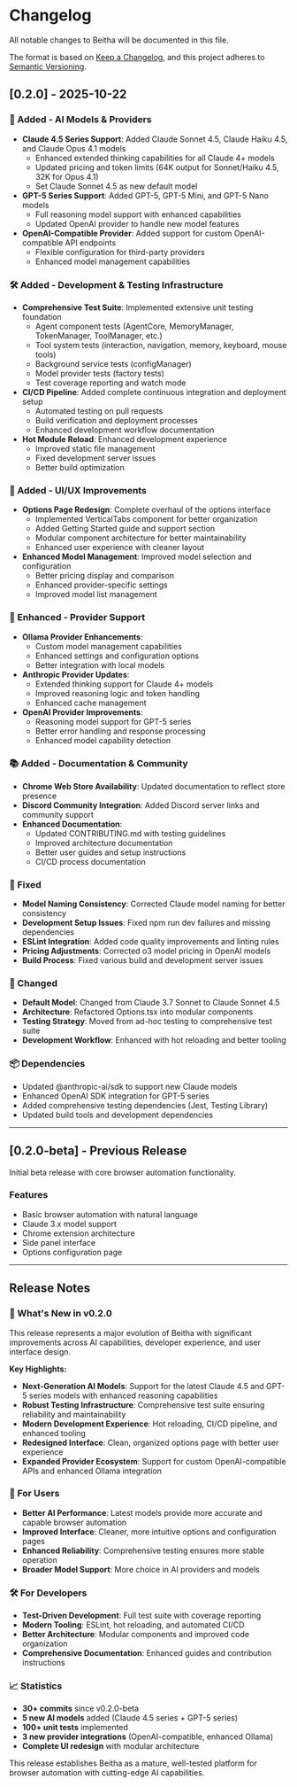 # Changelog

All notable changes to Beitha will be documented in this file.

The format is based on [Keep a Changelog](https://keepachangelog.com/en/1.0.0/),
and this project adheres to [Semantic Versioning](https://semver.org/spec/v2.0.0.html).

## [0.2.0] - 2025-10-22

### 🤖 Added - AI Models & Providers

- **Claude 4.5 Series Support**: Added Claude Sonnet 4.5, Claude Haiku 4.5, and Claude Opus 4.1 models
  - Enhanced extended thinking capabilities for all Claude 4+ models
  - Updated pricing and token limits (64K output for Sonnet/Haiku 4.5, 32K for Opus 4.1)
  - Set Claude Sonnet 4.5 as new default model
- **GPT-5 Series Support**: Added GPT-5, GPT-5 Mini, and GPT-5 Nano models
  - Full reasoning model support with enhanced capabilities
  - Updated OpenAI provider to handle new model features
- **OpenAI-Compatible Provider**: Added support for custom OpenAI-compatible API endpoints
  - Flexible configuration for third-party providers
  - Enhanced model management capabilities

### 🛠️ Added - Development & Testing Infrastructure

- **Comprehensive Test Suite**: Implemented extensive unit testing foundation
  - Agent component tests (AgentCore, MemoryManager, TokenManager, ToolManager, etc.)
  - Tool system tests (interaction, navigation, memory, keyboard, mouse tools)
  - Background service tests (configManager)
  - Model provider tests (factory tests)
  - Test coverage reporting and watch mode
- **CI/CD Pipeline**: Added complete continuous integration and deployment setup
  - Automated testing on pull requests
  - Build verification and deployment processes
  - Enhanced development workflow documentation
- **Hot Module Reload**: Enhanced development experience
  - Improved static file management
  - Fixed development server issues
  - Better build optimization

### 🎨 Added - UI/UX Improvements

- **Options Page Redesign**: Complete overhaul of the options interface
  - Implemented VerticalTabs component for better organization
  - Added Getting Started guide and support section
  - Modular component architecture for better maintainability
  - Enhanced user experience with cleaner layout
- **Enhanced Model Management**: Improved model selection and configuration
  - Better pricing display and comparison
  - Enhanced provider-specific settings
  - Improved model list management

### 🔧 Enhanced - Provider Support

- **Ollama Provider Enhancements**: 
  - Custom model management capabilities
  - Enhanced settings and configuration options
  - Better integration with local models
- **Anthropic Provider Updates**:
  - Extended thinking support for Claude 4+ models
  - Improved reasoning logic and token handling
  - Enhanced cache management
- **OpenAI Provider Improvements**:
  - Reasoning model support for GPT-5 series
  - Better error handling and response processing
  - Enhanced model capability detection

### 📚 Added - Documentation & Community

- **Chrome Web Store Availability**: Updated documentation to reflect store presence
- **Discord Community Integration**: Added Discord server links and community support
- **Enhanced Documentation**:
  - Updated CONTRIBUTING.md with testing guidelines
  - Improved architecture documentation
  - Better user guides and setup instructions
  - CI/CD process documentation

### 🐛 Fixed

- **Model Naming Consistency**: Corrected Claude model naming for better consistency
- **Development Setup Issues**: Fixed npm run dev failures and missing dependencies
- **ESLint Integration**: Added code quality improvements and linting rules
- **Pricing Adjustments**: Corrected o3 model pricing in OpenAI models
- **Build Process**: Fixed various build and development server issues

### 🔄 Changed

- **Default Model**: Changed from Claude 3.7 Sonnet to Claude Sonnet 4.5
- **Architecture**: Refactored Options.tsx into modular components
- **Testing Strategy**: Moved from ad-hoc testing to comprehensive test suite
- **Development Workflow**: Enhanced with hot reloading and better tooling

### 📦 Dependencies

- Updated @anthropic-ai/sdk to support new Claude models
- Enhanced OpenAI SDK integration for GPT-5 series
- Added comprehensive testing dependencies (Jest, Testing Library)
- Updated build tools and development dependencies

---

## [0.2.0-beta] - Previous Release

Initial beta release with core browser automation functionality.

### Features
- Basic browser automation with natural language
- Claude 3.x model support
- Chrome extension architecture
- Side panel interface
- Options configuration page

---

## Release Notes

### 🚀 What's New in v0.2.0

This release represents a major evolution of Beitha with significant improvements across AI capabilities, developer experience, and user interface design.

**Key Highlights:**
- **Next-Generation AI Models**: Support for the latest Claude 4.5 and GPT-5 series models with enhanced reasoning capabilities
- **Robust Testing Infrastructure**: Comprehensive test suite ensuring reliability and maintainability
- **Modern Development Experience**: Hot reloading, CI/CD pipeline, and enhanced tooling
- **Redesigned Interface**: Clean, organized options page with better user experience
- **Expanded Provider Ecosystem**: Support for custom OpenAI-compatible APIs and enhanced Ollama integration

### 🎯 For Users
- **Better AI Performance**: Latest models provide more accurate and capable browser automation
- **Improved Interface**: Cleaner, more intuitive options and configuration pages
- **Enhanced Reliability**: Comprehensive testing ensures more stable operation
- **Broader Model Support**: More choice in AI providers and models

### 🛠️ For Developers
- **Test-Driven Development**: Full test suite with coverage reporting
- **Modern Tooling**: ESLint, hot reloading, and automated CI/CD
- **Better Architecture**: Modular components and improved code organization
- **Comprehensive Documentation**: Enhanced guides and contribution instructions

### 📈 Statistics
- **30+ commits** since v0.2.0-beta
- **5 new AI models** added (Claude 4.5 series + GPT-5 series)
- **100+ unit tests** implemented
- **3 new provider integrations** (OpenAI-compatible, enhanced Ollama)
- **Complete UI redesign** with modular architecture

This release establishes Beitha as a mature, well-tested platform for browser automation with cutting-edge AI capabilities.

